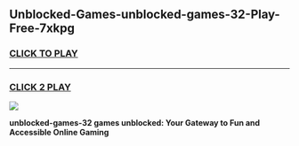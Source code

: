 
## Unblocked-Games-unblocked-games-32-Play-Free-7xkpg
<h3>
<a href="https://premium76.site?title=unblocked-games-32&ref=23A">CLICK TO PLAY</a></h3>
<hr>

<h3>
<a href="https://premium76.site?title=unblocked-games-32&ref=23A">CLICK 2 PLAY</a>
  
</h3>

<a href="https://premium76.site?title=unblocked-games-32&ref=23A"><img src="https://clearcache.store/games.png"></a>


**unblocked-games-32 games unblocked: Your Gateway to Fun and Accessible Online Gaming**
